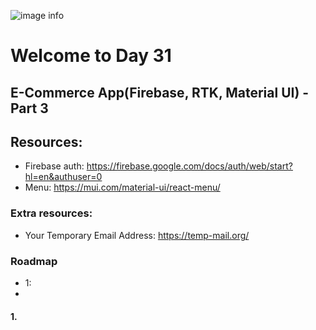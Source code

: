 ![image info](./welcome-day-31.png)

# Welcome to Day 31

## **E-Commerce App(Firebase, RTK, Material UI) - Part 3**

## Resources:

- Firebase auth: https://firebase.google.com/docs/auth/web/start?hl=en&authuser=0
- Menu: https://mui.com/material-ui/react-menu/

### Extra resources:

- Your Temporary Email Address: https://temp-mail.org/

### Roadmap

- 1: 
- 

#### 1. 
